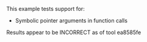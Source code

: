 This example tests support for:

* Symbolic pointer arguments in function calls

Results appear to be INCORRECT as of tool ea8585fe
